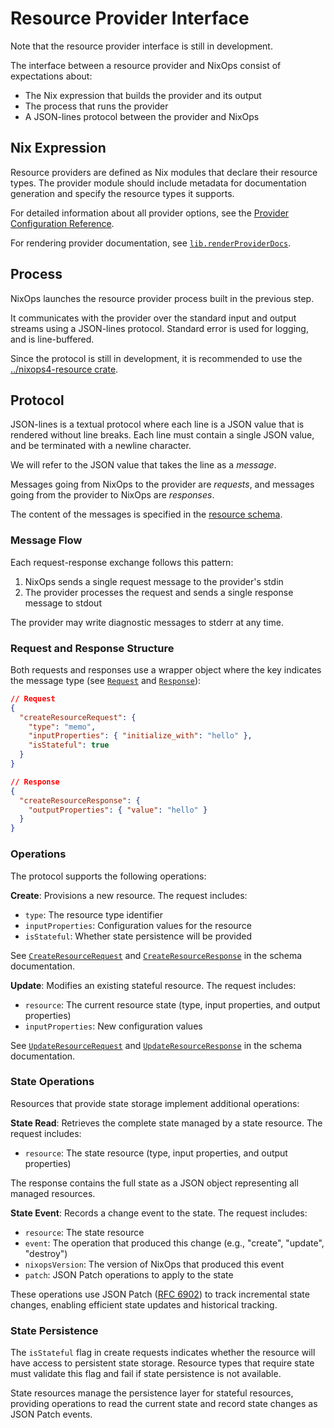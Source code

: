 <!--
  Context:
    - Concepts have already been outlined in ../concepts/resource.md
    - A generated schema reference documentation is available in
      - wrapper: schema/resource-v0.md
      - generated: doc/manual/src/schema/resource-schema-v0.gen.md
  Purpose of this page:
    - Describe the technical details of the interface transport
    - Provide a readable, high level description of the protocol, as the schema page is extremely verbose
    - "Link" the concepts to the schema
-->

# Resource Provider Interface

Note that the resource provider interface is still in development.

The interface between a resource provider and NixOps consist of expectations about:
- The Nix expression that builds the provider and its output
- The process that runs the provider
- A JSON-lines protocol between the provider and NixOps

## Nix Expression

Resource providers are defined as Nix modules that declare their resource types.
The provider module should include metadata for documentation generation and specify the resource types it supports.

For detailed information about all provider options, see the [Provider Configuration Reference](../modules/index.md#opt-providers).

For rendering provider documentation, see [`lib.renderProviderDocs`](../lib/index.md#renderProviderDocs). 

## Process

NixOps launches the resource provider process built in the previous step.

It communicates with the provider over the standard input and output streams using a JSON-lines protocol.
Standard error is used for logging, and is line-buffered.

Since the protocol is still in development, it is recommended to use the [../nixops4-resource crate](../architecture/nixops-components.md#nixops4-resource).

## Protocol

JSON-lines is a textual protocol where each line is a JSON value that is rendered without line breaks.
Each line must contain a single JSON value, and be terminated with a newline character.

We will refer to the JSON value that takes the line as a _message_.

Messages going from NixOps to the provider are _requests_, and messages going from the provider to NixOps are _responses_.

The content of the messages is specified in the [resource schema](../schema/resource-v0.md).

### Message Flow

Each request-response exchange follows this pattern:

1. NixOps sends a single request message to the provider's stdin
2. The provider processes the request and sends a single response message to stdout

The provider may write diagnostic messages to stderr at any time.

### Request and Response Structure

Both requests and responses use a wrapper object where the key indicates the message type (see [`Request`](../schema/resource-v0.md#1-property-request) and [`Response`](../schema/resource-v0.md#2-property-response)):

```json
// Request
{
  "createResourceRequest": {
    "type": "memo",
    "inputProperties": { "initialize_with": "hello" },
    "isStateful": true
  }
}

// Response
{
  "createResourceResponse": {
    "outputProperties": { "value": "hello" }
  }
}
```

### Operations

The protocol supports the following operations:

**Create**: Provisions a new resource. The request includes:
- `type`: The resource type identifier
- `inputProperties`: Configuration values for the resource
- `isStateful`: Whether state persistence will be provided

See [`CreateResourceRequest`](../schema/resource-v0.md#11-property-createresourcerequest) and [`CreateResourceResponse`](../schema/resource-v0.md#21-property-createresourceresponse) in the schema documentation.

**Update**: Modifies an existing stateful resource. The request includes:
- `resource`: The current resource state (type, input properties, and output properties)
- `inputProperties`: New configuration values

See [`UpdateResourceRequest`](../schema/resource-v0.md#12-property-updateresourcerequest) and [`UpdateResourceResponse`](../schema/resource-v0.md#22-property-updateresourceresponse) in the schema documentation.

### State Operations

Resources that provide state storage implement additional operations:

**State Read**: Retrieves the complete state managed by a state resource. The request includes:
- `resource`: The state resource (type, input properties, and output properties)

The response contains the full state as a JSON object representing all managed resources.

**State Event**: Records a change event to the state. The request includes:
- `resource`: The state resource
- `event`: The operation that produced this change (e.g., "create", "update", "destroy")
- `nixopsVersion`: The version of NixOps that produced this event
- `patch`: JSON Patch operations to apply to the state

These operations use JSON Patch ([RFC 6902](https://tools.ietf.org/html/rfc6902)) to track incremental state changes, enabling efficient state updates and historical tracking.

### State Persistence

The `isStateful` flag in create requests indicates whether the resource will have access to persistent state storage. Resource types that require state must validate this flag and fail if state persistence is not available.

State resources manage the persistence layer for stateful resources, providing operations to read the current state and record state changes as JSON Patch events.
